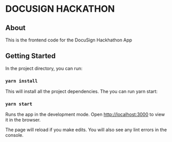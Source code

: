 # DOCUSIGN HACKATHON

## About

This is the frontend code for the DocuSign Hackhathon App

## Getting Started

In the project directory, you can run:

### `yarn install`

This will install all the project dependencies. The you can run yarn start:

### `yarn start`

Runs the app in the development mode.
Open [http://localhost:3000](http://localhost:3000) to view it in the browser.

The page will reload if you make edits.
You will also see any lint errors in the console.
